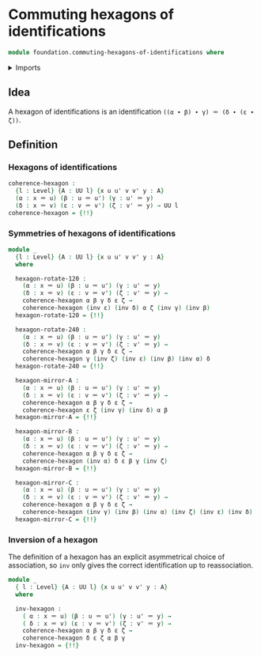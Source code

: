 # Commuting hexagons of identifications

```agda
module foundation.commuting-hexagons-of-identifications where
```

<details><summary>Imports</summary>

```agda
open import foundation.universe-levels

open import foundation-core.identity-types
```

</details>

## Idea

A hexagon of identifications is an identification
`((α ∙ β) ∙ γ) ＝ (δ ∙ (ε ∙ ζ))`.

## Definition

### Hexagons of identifications

```agda
coherence-hexagon :
  {l : Level} {A : UU l} {x u u' v v' y : A}
  (α : x ＝ u) (β : u ＝ u') (γ : u' ＝ y)
  (δ : x ＝ v) (ε : v ＝ v') (ζ : v' ＝ y) → UU l
coherence-hexagon = {!!}
```

### Symmetries of hexagons of identifications

```agda
module _
  {l : Level} {A : UU l} {x u u' v v' y : A}
  where

  hexagon-rotate-120 :
    (α : x ＝ u) (β : u ＝ u') (γ : u' ＝ y)
    (δ : x ＝ v) (ε : v ＝ v') (ζ : v' ＝ y) →
    coherence-hexagon α β γ δ ε ζ →
    coherence-hexagon (inv ε) (inv δ) α ζ (inv γ) (inv β)
  hexagon-rotate-120 = {!!}

  hexagon-rotate-240 :
    (α : x ＝ u) (β : u ＝ u') (γ : u' ＝ y)
    (δ : x ＝ v) (ε : v ＝ v') (ζ : v' ＝ y) →
    coherence-hexagon α β γ δ ε ζ →
    coherence-hexagon γ (inv ζ) (inv ε) (inv β) (inv α) δ
  hexagon-rotate-240 = {!!}

  hexagon-mirror-A :
    (α : x ＝ u) (β : u ＝ u') (γ : u' ＝ y)
    (δ : x ＝ v) (ε : v ＝ v') (ζ : v' ＝ y) →
    coherence-hexagon α β γ δ ε ζ →
    coherence-hexagon ε ζ (inv γ) (inv δ) α β
  hexagon-mirror-A = {!!}

  hexagon-mirror-B :
    (α : x ＝ u) (β : u ＝ u') (γ : u' ＝ y)
    (δ : x ＝ v) (ε : v ＝ v') (ζ : v' ＝ y) →
    coherence-hexagon α β γ δ ε ζ →
    coherence-hexagon (inv α) δ ε β γ (inv ζ)
  hexagon-mirror-B = {!!}

  hexagon-mirror-C :
    (α : x ＝ u) (β : u ＝ u') (γ : u' ＝ y)
    (δ : x ＝ v) (ε : v ＝ v') (ζ : v' ＝ y) →
    coherence-hexagon α β γ δ ε ζ →
    coherence-hexagon (inv γ) (inv β) (inv α) (inv ζ) (inv ε) (inv δ)
  hexagon-mirror-C = {!!}
```

### Inversion of a hexagon

The definition of a hexagon has an explicit asymmetrical choice of association,
so `inv` only gives the correct identification up to reassociation.

```agda
module _
  { l : Level} {A : UU l} {x u u' v v' y : A}
  where

  inv-hexagon :
    ( α : x ＝ u) (β : u ＝ u') (γ : u' ＝ y) →
    ( δ : x ＝ v) (ε : v ＝ v') (ζ : v' ＝ y) →
    coherence-hexagon α β γ δ ε ζ →
    coherence-hexagon δ ε ζ α β γ
  inv-hexagon = {!!}
```
